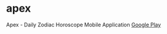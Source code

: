 # apex
Apex - Daily Zodiac Horoscope‬ Mobile Application [Google Play](https://play.google.com/store/apps/details?id=com.wsite.apex)
